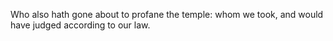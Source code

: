 Who also hath gone about to profane the temple: whom we took, and would have judged according to our law.
